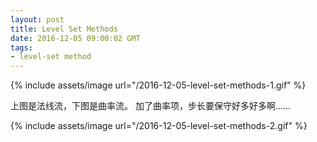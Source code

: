 ```yaml
---
layout: post
title: Level Set Methods
date: 2016-12-05 09:00:02 GMT
tags:
- level-set method
---
```

{% include assets/image url="/2016-12-05-level-set-methods-1.gif" %}

上图是法线流，下图是曲率流。
加了曲率项，步长要保守好多好多啊……

{% include assets/image url="/2016-12-05-level-set-methods-2.gif" %}
